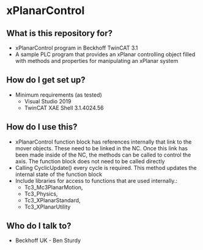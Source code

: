 # xPlanarControl

## What is this repository for? ##

* xPlanarControl program in Beckhoff TwinCAT 3.1
* A sample PLC program that provides an xPlanar controlling object filled with methods and properties for manipulating an xPlanar system

## How do I get set up? ##

+ Minimum requirements (as tested) 
	* Visual Studio 2019
    * TwinCAT XAE Shell 3.1.4024.56

## How do I use this? ##

* xPlanarControl function block has references internally that link to the mover objects. These need to be linked in the NC. Once this link has been made inside of the NC, the methods can be called to control the axis. The function block does not need to be called directly
* Calling CyclicUpdate() every cycle is required. This method updates the internal state of the function block
* Include libraries for access to functions that are used internally.: 
    - Tc3_Mc3PlanarMotion, 
    - Tc3_Physics, 
    - Tc3_XPlanarStandard, 
    - Tc3_XPlanarUtility

## Who do I talk to? ##

* Beckhoff UK - Ben Sturdy
